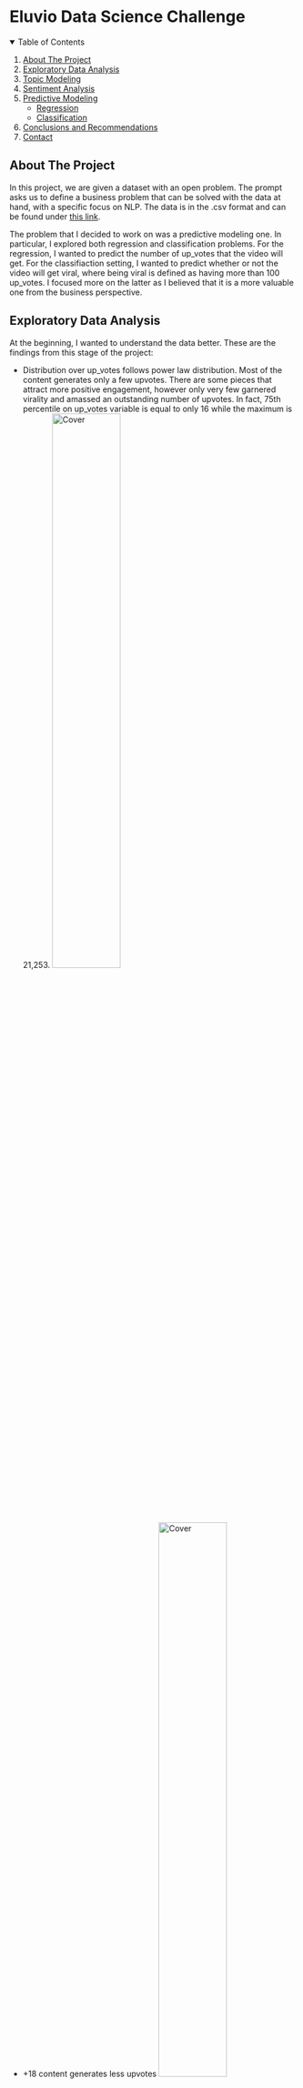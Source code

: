 # Eluvio Data Science Challenge

<!-- TABLE OF CONTENTS -->
<details open="open">
  <summary>Table of Contents</summary>
  <ol>
    <li>
      <a href="#about-the-project">About The Project</a>
    </li>
    <li><a href="#exploratory-data-analysis">Exploratory Data Analysis</a></li>
    <li><a href="#topic-modeling">Topic Modeling</a></li>
    <li><a href="#sentiment-analysis">Sentiment Analysis</a></li>
    <li><a href="#predictive-modeling">Predictive Modeling</a>
      <ul>
        <li><a href="#Regression">Regression</a></li>
        <li><a href="#Classification">Classification</a></li>
      </ul>
    </li>
    <li><a href="#conclusions-and-recommendations">Conclusions and Recommendations</a></li>
    <li><a href="#contact">Contact</a></li>
  </ol>
</details>


<!-- ABOUT THE PROJECT -->
## About The Project

In this project, we are given a dataset with an open problem. The prompt asks us to define a business problem that can be solved with the data at hand, with a specific focus on NLP. The data is in the .csv format and can be found under [this link](https://drive.google.com/file/d/15X00ZWBjla7qGOIW33j8865QdF89IyAk/view?usp=sharing%5C). 

The problem that I decided to work on was a predictive modeling one. In particular, I explored both regression and classification problems. For the regression, I wanted to predict the number of up_votes that the video will get. For the classifiaction setting, I wanted to predict whether or not the video will get viral, where being viral is defined as having more than 100 up_votes. I focused more on the latter as I believed that it is a more valuable one from the business perspective.

<!--exploratory-data-analysis -->
## Exploratory Data Analysis

At the beginning, I wanted to understand the data better. These are the findings from this stage of the project:
- Distribution over up_votes follows power law distribution. Most of the content generates only a few upvotes. There are some pieces that attract more positive engagement, however only very few garnered virality and amassed an outstanding number of upvotes. In fact, 75th percentile on up_votes variable is equal to only 16 while the maximum is 21,253. <img src="up_votes_dist.png" alt="Cover" width="50%"/>
- +18 content generates less upvotes <img src="18plus_upvotes.png" alt="Cover" width="50%"/>
- 1.5% of the most proliferate users (measured by the number of videos uploaded) generated 52.66% of content. Those most proliferate users receive more upvotes on average
- Videos posted on weekends and holidays receive more upvotes <img src="weekend_upvotes.png" alt="Cover" width="50%"/> <img src="holidays_upvotes.png" alt="Cover" width="50%"/> 

As a result of EDA, I created additional features for the predictive modeling algorithms.

<!--topic-modeling -->
## Topic Modeling

For this task, I used the Latent Dirichlet Allocation (LDA). LDA is an NLP algorithm for topic modelling. LDA assumes that each document can be represented as a mixture of topics and that each topic spits out random words with certain probabilities. For instance, a legal document might be 65% legal, 25% financial and 5% ethical. Within each of those topics, all of the words in english dictionary (or any other language for that matter) have a certain probability of getting drawn. Thus, the text is just a result of probabilistic random words generation. LDA strives to find such mixtures of topics and word probabilities within them so that the generation of a text similar to the one observed (in the training set) has the highest likelihood.

The LDA I designed for this project aimed to find 5 distinct topics. Given the fact that all of the videos from the dataset were from the 'worldnews' category, their topics were quite similar. Nonetheless, the model found topics that focus on particular regions, or on the less violent news. 

The results of the LDA where displayed with the use of pyLDAvis library, which creates an interactive widget that represents the topics and the similarity between them. A screenshot from the widget in jupyter notebook is pasted below. It represents the map of topics on the left side and the distriiibution of the most frequent words in that topic on the right side.
<img src="LDA.png" alt="Cover" width="50%"/>

<!--sentiment-analysis -->
## Sentiment Analysis
Another NLP task that might advance Eluvio's pursuit of business objectives is sentiment analysis. At its very basic, the company might use text classification to understand whether users prefer a positively or negatively charged content. Such a use case of sentiment analysis will be presented here. In general, Eluvio might want to go further and, for instance, investigate whether radical titles attract more traffic. If that is the case, the company might want to monitor the radical content (after initially classifying it as such using NLP) to prevent harmful, hateful, or distasteful videos from going viral.

The data that we were given was unlabeled for the sentiment analysis purpose. Given the magnitude of the data, it was impossible to label it by hand. Because of that, I resorted to pre-trained sentiment analysis models. In particular, I used the huggingface's library called 'transformers'. To see if the pre-trained models deliver any valuable insight when applied to oour data, I ran a simple sanity check: I randomly chose some texts and observed how different models predict on them. Based on that, I eliminated models that make very wrong predictions. I was left with 2 models. To account for the situations where the predicted sentiments are at a disagreement, I divided the values where this is the case by 2 so that the final labels were; {anonymous negative: -1, disputed negative: -0.5, disputed positive: 0.5, anonymous positive: 1}. 

These values were used as predictors in our regression and classification models.

<!--predictive-modeling -->
## Predictive Modeling

For the regression problem, I used Linear Regression, Gradient Boosted Trees (as a better alternatve to vanilla Random Forests), and Neural Networks. For the classifcation, I used the equivalents of those algorithms, namely the Logistic Regression, Gradient Boosted Trees, and Neural Networks, and added the Linear Discriminant Analysis. Some other popular algorithms are omited on purpose, mainly due to time limitations and, to some extent, my own preferences and beliefs or lack thereof in certain models. For instance, Support Vector Machines could yield a nice result, especially with a non-linear kernel, such as RBF. However, SVMs' training time complexity is awful. The training scales in $O(N^3)$ , which on our dataset of +500.000 rows would at best take multiple hours to converge. Similarly, Random Forests were omitted, as in my experience they usually perform very similarly to, but also slightly worse than the GBT.

I first divided the dataset into three groups: train, validation, and test sets. I trained all of the models on the train set and tracked their performance on unseen data with the use of the validation set. After the best model was obtained, I checked its performance on the test set to get an estimate of how the model would perform in practice. Such a method is needed so that we do not overfit by optimizing the hyperparameters with respect to the validation set. The results of the models are presented below.

### Regression

| Model | MSE    |
|-------|--------|
| LR    | 963.52 |
| GBT   | 963.07 |
| DNN   | 958.59 |

As we can see, the Deep Neural Network performed the best. The mean squared error was still high, however.

### Classification

For the classification problem, I decided to enrich the best performing model, DNN, with word embeddings. The structure of Neural Networks allows for it and my hypothesis that the information hidden in the video titles will be a valuable one for the prediction of whether or not the video will croo the threshold of 100 upvotes. On all of the metrics of interest, the performance of DNN with embeddings is significantly better than that of the remaining models. 

I chose F1 score to be the main metric of interest for this problem. This is because the data was highly unbalanced (~10% of positive samples) and thus the model could maximize on some metrics by being completely ignorant and labeling all of the samples as negatives. 

The table below shows the metrics at the threshold that maximizes the F1 score. The values for the DNN with embeddings are obtained on the test set.


| Model               | F1 Score | Accuracy | Precision | ROC AUC | P-R AUC |
|---------------------|----------|----------|-----------|---------|---------|
| LR                  | 0.184    | 0.405    | 0.106     | 0.552   | 0.12    |
| LDA                 | 0.184    | 0.432    | 0.107     | 0.552   | 0.12    |
| GBT                 | 0.188    | 0.408    | 0.109     | 0.559   | 0.12    |
| DNN                 | 0.199    | 0.501    | 0.118     | 0.591   | 0.132   |
| DNN with embeddings | 0.246    | 0.739    | 0.172     | 0.654   | 0.175   |

The following graphs were produced for all the models, but here, I only present them for the best-performing DNN with embeddings. 

<img src="dnn_training.png" alt="Cover" width="50%"/>

<img src="dnn_roc_curve.png" alt="Cover" width="50%"/>

<img src="pr_curve.png" alt="Cover" width="50%"/>

<img src="probs.png" alt="Cover" width="50%"/>

<!--conclusions-and-recommendations -->
## Conclusions and Recommendations

Based on the combination of EDA, feature engineering, topic modeling, and sentiment analysis, we were able to create ddecent predictive models both in the regression, and classification settings. Especially the results obtained on the classification problem are satisfying, as they showed that a skillful incorporation of NLP techniques in combination with numerical features, can lead to a significant improvement in the performance of predictive ML models. At the threshold maximizing F1 score, the model was able to correctly classify 43% of all the posts that went viral. At the same threshold, out of all the negative samples, 77% was labeled as such. These are satisfying results that could indeed improve the business intelligence of Eluvio. For instance, with a reasonably good ability to identify the videos that have a high likelihood of going viral, the company can monitor them more closely so that to avoid harmful content reaching multiple users. 

Even though the dataset we werre given was limited in scope, there still remain a lot of business questions that stand unanswered. A couple of ideas for a further exploration of this dataset (potentially enriched with other data) are listed below:
- Predicting whether or not the content should be labeled as 18+. There might be some videos that are drastic but weren't labeled as such by their creators. If we could come up with an algorithm that detects the content that should be 18+, we could probably improve the customer satsfaction and reduce the risk.
- Using Recurrent Neural Networks to generate the titles for videos of a certain topic so that the user engagement with the video (measured in upvotes) is maximized. This could help the content creators to reach more users, which would nudge them to create even more content, thus attracting even more new users.
- Analyzing whether or not the content creator is likely to become a 'proliferate' creator. If we had an algorithm like that, we could try to support those most promising creators in growing their audiences.

<!-- contact -->
## Contact

Jakub Warmuz - kuba.warmuz@minerva.kgi.edu
